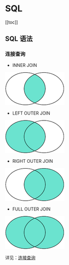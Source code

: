 # SQL

[[toc]]

## SQL 语法

### 连接查询

- INNER JOIN

![INNER JOIN](./images/inner-join.png)

- LEFT OUTER JOIN

![LEFT OUTER JOIN](./images/left-outer-join.png)

- RIGHT OUTER JOIN

![RIGHT OUTER JOIN](./images/right-outer-join.png)

- FULL OUTER JOIN

![FULL OUTER JOIN](./images/full-outer-join.png)

详见：[连接查询](https://www.liaoxuefeng.com/wiki/1177760294764384/1179610888796448)
